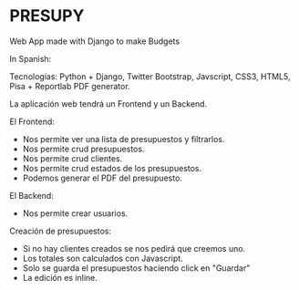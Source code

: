 PRESUPY
=======

Web App made with Django to make Budgets

In Spanish:

Tecnologías: Python + Django, Twitter Bootstrap, Javscript, CSS3, HTML5, Pisa + Reportlab PDF generator.

La aplicación web tendrá un Frontend y un Backend.

El Frontend:
  - Nos permite ver una lista de presupuestos y filtrarlos.
  - Nos permite crud presupuestos.
  - Nos permite crud clientes.
  - Nos permite crud estados de los presupuestos.
  - Podemos generar el PDF del presupuesto.

El Backend: 
  - Nos permite crear usuarios.


Creación de presupuestos:
  - Si no hay clientes creados se nos pedirá que creemos uno.
  - Los totales son calculados con Javascript.
  - Solo se guarda el presupuestos haciendo click en "Guardar"
  - La edición es inline.